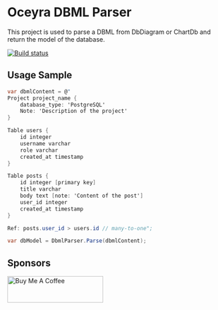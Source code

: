 # Oceyra DBML Parser
This project is used to parse a DBML from DbDiagram or ChartDb and return the model of the database.

[![Build status](https://github.com/oceyra/oceyra-dbml-parser/actions/workflows/publish.yaml/badge.svg?branch=main&event=push)](https://github.com/oceyra/oceyra-dbml-parser/actions/workflows/publish.yaml?query=branch%3Amain+event%3Apush)

## Usage Sample
```c#
var dbmlContent = @"
Project project_name {
    database_type: 'PostgreSQL'
    Note: 'Description of the project'
}

Table users {
    id integer
    username varchar
    role varchar
    created_at timestamp
}

Table posts {
    id integer [primary key]
    title varchar
    body text [note: 'Content of the post']
    user_id integer
    created_at timestamp
}

Ref: posts.user_id > users.id // many-to-one";

var dbModel = DbmlParser.Parse(dbmlContent);
```

## Sponsors

<a href="https://www.buymeacoffee.com/pierduchp" target="_blank"><img src="https://cdn.buymeacoffee.com/buttons/v2/default-blue.png" alt="Buy Me A Coffee" style="height: 60px !important;width: 217px !important;" ></a>
